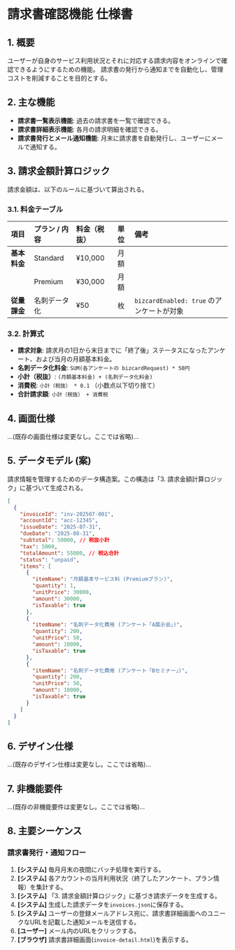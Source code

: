 # 請求書確認機能 仕様書

## 1. 概要
ユーザーが自身のサービス利用状況とそれに対応する請求内容をオンラインで確認できるようにするための機能。
請求書の発行から通知までを自動化し、管理コストを削減することを目的とする。

## 2. 主な機能
- **請求書一覧表示機能**: 過去の請求書を一覧で確認できる。
- **請求書詳細表示機能**: 各月の請求明細を確認できる。
- **請求書発行とメール通知機能**: 月末に請求書を自動発行し、ユーザーにメールで通知する。

## 3. 請求金額計算ロジック

請求金額は、以下のルールに基づいて算出される。

### 3.1. 料金テーブル

| 項目 | プラン / 内容 | 料金（税抜） | 単位 | 備考 |
| :--- | :--- | :--- | :--- | :--- |
| **基本料金** | Standard | ¥10,000 | 月額 | | 
| | Premium | ¥30,000 | 月額 | |
| **従量課金** | 名刺データ化 | ¥50 | 枚 | `bizcardEnabled: true` のアンケートが対象 |

### 3.2. 計算式

- **請求対象**: 請求月の1日から末日までに「終了後」ステータスになったアンケート、および当月の月額基本料金。
- **名刺データ化料金**: `SUM(各アンケートの bizcardRequest) * 50円`
- **小計（税抜）**: `(月額基本料金) + (名刺データ化料金)`
- **消費税**: `小計（税抜） * 0.1` （小数点以下切り捨て）
- **合計請求額**: `小計（税抜） + 消費税`

## 4. 画面仕様

...(既存の画面仕様は変更なし。ここでは省略)...

## 5. データモデル (案)

請求情報を管理するためのデータ構造案。この構造は「3. 請求金額計算ロジック」に基づいて生成される。

```json
[
  {
    "invoiceId": "inv-202507-001",
    "accountId": "acc-12345",
    "issueDate": "2025-07-31",
    "dueDate": "2025-08-31",
    "subtotal": 50000, // 税抜小計
    "tax": 5000,
    "totalAmount": 55000, // 税込合計
    "status": "unpaid",
    "items": [
      {
        "itemName": "月額基本サービス料 (Premiumプラン)",
        "quantity": 1,
        "unitPrice": 30000,
        "amount": 30000,
        "isTaxable": true
      },
      {
        "itemName": "名刺データ化費用 (アンケート「A展示会」)",
        "quantity": 200,
        "unitPrice": 50,
        "amount": 10000,
        "isTaxable": true
      },
      {
        "itemName": "名刺データ化費用 (アンケート「Bセミナー」)",
        "quantity": 200,
        "unitPrice": 50,
        "amount": 10000,
        "isTaxable": true
      }
    ]
  }
]
```

## 6. デザイン仕様

...(既存のデザイン仕様は変更なし。ここでは省略)...

## 7. 非機能要件

...(既存の非機能要件は変更なし。ここでは省略)...

## 8. 主要シーケンス

### 請求書発行・通知フロー

1.  **[システム]** 毎月月末の夜間にバッチ処理を実行する。
2.  **[システム]** 各アカウントの当月利用状況（終了したアンケート、プラン情報）を集計する。
3.  **[システム]** 「3. 請求金額計算ロジック」に基づき請求データを生成する。
4.  **[システム]** 生成した請求データを`invoices.json`に保存する。
5.  **[システム]** ユーザーの登録メールアドレス宛に、請求書詳細画面へのユニークなURLを記載した通知メールを送信する。
6.  **[ユーザー]** メール内のURLをクリックする。
7.  **[ブラウザ]** 請求書詳細画面(`invoice-detail.html`)を表示する。
